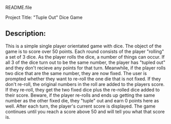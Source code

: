 README.file

Project Title: "Tuple Out" Dice Game

Description:
------------------------------------------------------------------------------------------------------- 
This is a simple single player orientated game with dice. The object of the game is to score over 50 points. 
Each round consists of the player "rolling" a set of 3 dice. As the player rolls the dice, a number of things can occur.
If all 3 of the dice turn out to be the same number, the player has "tupled out" and they don't recieve any points for that turn.
Meanwhile, if the player rolls two dice that are the same number, they are now fixed. The user is prompted whether they want to re-roll the one die that is not fixed. If they don't re-roll, the original numbers in the roll are added to the players score. If they re-roll, they get the two fixed dice plus the re-rolled dice added to their score. Beware, if the player re-rolls and ends up getting the same number as the other fixed die, they "tuple" out and earn 0 points here as well. After each turn, the player's current score is displayed. The game continues until you reach a score above 50 and will tell you what that score is.